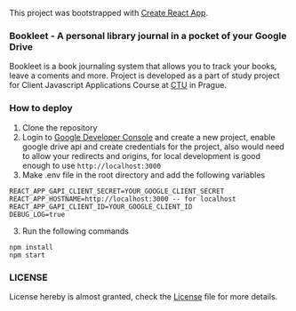 
This project was bootstrapped with [Create React App](https://github.com/facebook/create-react-app).


### Bookleet - A personal library journal in a pocket of your Google Drive

Bookleet is a book journaling system that allows you to track your books, leave a coments and more.
Project is developed as a part of study project for Client Javascript Applications Course at [CTU](cvut.cz) in Prague.

### How to deploy

1. Clone the repository
2. Login to [Google Developer Console](https://console.developers.google.com/) and create a new project, enable google drive api and create credentials for the project, also would need to allow your redirects and origins, for local development is good enough to use `http://localhost:3000` 
3. Make .env file in the root directory and add the following variables
```
REACT_APP_GAPI_CLIENT_SECRET=YOUR_GOOGLE_CLIENT_SECRET 
REACT_APP_HOSTNAME=http://localhost:3000 -- for localhost
REACT_APP_GAPI_CLIENT_ID=YOUR_GOOGLE_CLIENT_ID
DEBUG_LOG=true
```
3. Run the following commands
```
npm install
npm start
```

### LICENSE

License hereby is almost granted, check the [License](LICENSE.md) file for more details.
